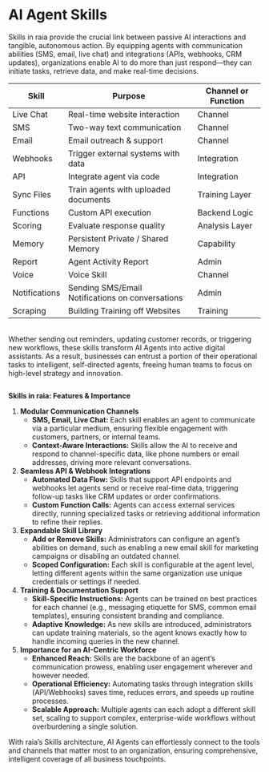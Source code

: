 # AI Agent Skills

Skills in raia provide the crucial link between passive AI interactions and tangible, autonomous action. By equipping agents with communication abilities (SMS, email, live chat) and integrations (APIs, webhooks, CRM updates), organizations enable AI to do more than just respond—they can initiate tasks, retrieve data, and make real-time decisions.&#x20;

| Skill         | Purpose                                          | Channel or Function |
| ------------- | ------------------------------------------------ | ------------------- |
| Live Chat     | Real-time website interaction                    | Channel             |
| SMS           | Two-way text communication                       | Channel             |
| Email         | Email outreach & support                         | Channel             |
| Webhooks      | Trigger external systems with data               | Integration         |
| API           | Integrate agent via code                         | Integration         |
| Sync Files    | Train agents with uploaded documents             | Training Layer      |
| Functions     | Custom API execution                             | Backend Logic       |
| Scoring       | Evaluate response quality                        | Analysis Layer      |
| Memory        | Persistent Private / Shared Memory               | Capability          |
| Report        | Agent Activity Report                            | Admin               |
| Voice         | Voice Skill                                      | Channel             |
| Notifications | Sending SMS/Email Notifications on conversations | Admin               |
| Scraping      | Building Training off Websites                   | Training            |

\
Whether sending out reminders, updating customer records, or triggering new workflows, these skills transform AI Agents into active digital assistants. As a result, businesses can entrust a portion of their operational tasks to intelligent, self-directed agents, freeing human teams to focus on high-level strategy and innovation.

<figure><img src="../.gitbook/assets/Screenshot 2025-03-07 at 3.55.54 PM.png" alt=""><figcaption></figcaption></figure>

**Skills in raia: Features & Importance**

1. **Modular Communication Channels**
   * **SMS, Email, Live Chat:** Each skill enables an agent to communicate via a particular medium, ensuring flexible engagement with customers, partners, or internal teams.
   * **Context-Aware Interactions:** Skills allow the AI to receive and respond to channel-specific data, like phone numbers or email addresses, driving more relevant conversations.
2. **Seamless API & Webhook Integrations**
   * **Automated Data Flow:** Skills that support API endpoints and webhooks let agents send or receive real-time data, triggering follow-up tasks like CRM updates or order confirmations.
   * **Custom Function Calls:** Agents can access external services directly, running specialized tasks or retrieving additional information to refine their replies.
3. **Expandable Skill Library**
   * **Add or Remove Skills:** Administrators can configure an agent’s abilities on demand, such as enabling a new email skill for marketing campaigns or disabling an outdated channel.
   * **Scoped Configuration:** Each skill is configurable at the agent level, letting different agents within the same organization use unique credentials or settings if needed.
4. **Training & Documentation Support**
   * **Skill-Specific Instructions:** Agents can be trained on best practices for each channel (e.g., messaging etiquette for SMS, common email templates), ensuring consistent branding and compliance.
   * **Adaptive Knowledge:** As new skills are introduced, administrators can update training materials, so the agent knows exactly how to handle incoming queries in the new channel.
5. **Importance for an AI-Centric Workforce**
   * **Enhanced Reach:** Skills are the backbone of an agent’s communication prowess, enabling user engagement wherever and however needed.
   * **Operational Efficiency:** Automating tasks through integration skills (API/Webhooks) saves time, reduces errors, and speeds up routine processes.
   * **Scalable Approach:** Multiple agents can each adopt a different skill set, scaling to support complex, enterprise-wide workflows without overburdening a single solution.

With raia’s Skills architecture, AI Agents can effortlessly connect to the tools and channels that matter most to an organization, ensuring comprehensive, intelligent coverage of all business touchpoints.
